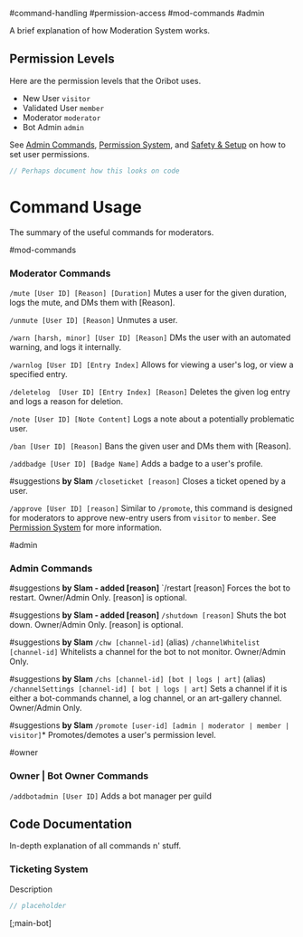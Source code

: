 #command-handling #permission-access #mod-commands #admin 

A brief explanation of how Moderation System works.


## Permission Levels
Here are the permission levels that the Oribot uses.
- New User `visitor`
- Validated User `member`
- Moderator `moderator`
- Bot Admin `admin`

See [Admin Commands](#Admin%20Commands), [Permission System](Permission%20System.md), and [Safety & Setup](Safety%20&%20Setup.md) on how to set user permissions.

```C#
// Perhaps document how this looks on code
```

# Command Usage 
The summary of the useful commands for moderators.

#mod-commands 
### Moderator Commands
`/mute [User ID] [Reason] [Duration]`
	Mutes a user for the given duration, logs the mute, and DMs them with [Reason]. 

`/unmute [User ID] [Reason]`
	Unmutes a user.

`/warn [harsh, minor] [User ID] [Reason]`
	DMs the user with an automated warning, and logs it internally. 

`/warnlog [User ID] [Entry Index]`
	Allows for viewing a user's log, or view a specified entry. 

`/deletelog  [User ID] [Entry Index] [Reason]`
	Deletes the given log entry and logs a reason for deletion. 

`/note [User ID] [Note Content]`
	Logs a note about a potentially problematic user. 

`/ban [User ID] [Reason]`
	Bans the given user and DMs them with [Reason]. 

`/addbadge [User ID] [Badge Name]`
	Adds a badge to a user's profile. 

#suggestions  **by Slam**
`/closeticket [reason]`
	Closes a ticket opened by a user.

`/approve [User ID] [reason]`
	Similar to `/promote`, this command is designed for moderators to approve new-entry users from `visitor` to `member`. See [Permission System](Permission%20System.md) for more information.


#admin 
### Admin Commands
#suggestions **by Slam - added [reason]**
`/restart [reason]
	Forces the bot to restart. Owner/Admin Only. [reason] is optional.

#suggestions **by Slam - added [reason]**
`/shutdown [reason]`
	Shuts the bot down. Owner/Admin Only. [reason] is optional.

#suggestions **by Slam**
`/chw [channel-id]` (alias)
`/channelWhitelist [channel-id]`
	Whitelists a channel for the bot to not monitor. Owner/Admin Only.

#suggestions **by Slam**
`/chs [channel-id] [bot | logs | art]` (alias)
`/channelSettings [channel-id] [ bot | logs | art]`
	Sets a channel if it is either a bot-commands channel, a log channel, or an art-gallery channel. Owner/Admin Only.

#suggestions  **by Slam**
`/promote [user-id] [admin | moderator | member | visitor]`\*
	Promotes/demotes a user's permission level.

#owner
### Owner | Bot Owner Commands
`/addbotadmin [User ID]`
	Adds a bot manager per guild


## Code Documentation
In-depth explanation of all commands n' stuff.

### Ticketing System
Description

```C#
// placeholder
```

[;main-bot]